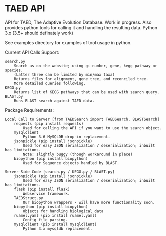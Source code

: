 # TAED API

API for TAED, The Adaptive Evolution Database. Work in progress.
Also provides python tools for calling it and handling the resulting data.
Python 3.x (3.5+ should definately work)

See examples directory for examples of tool usage in python.

Current API Calls Support:

	search.py
		Search as on the website; using gi number, gene, kegg pathway or species.
		(Latter three can be limited by min/max taxa)
		Returns files for alignment, gene tree, and reconciled tree.
		More detailed queries following.
	KEGG.py
		Returns list of KEGG pathways that can be used with search query.
	BLAST.py
		Runs BLAST search against TAED data.

Package Requirements:

	Local Call to Server [from TAEDSearch import TAEDSearch, BLASTSearch]
		requests (pip install requests)
			Used for calling the API if you want to use the search object.
		mysqlclient
			Python 3.6 MySQLDB drop-in replacement.
		jsonpickle (pip install jsonpickle)
			Used for easy JSON serialization / deserialization; inbuilt has limitations.
			Note: slightly buggy (though workaround in place)
		biopython (pip install biopython)
			Used for Sequence objects handled by BLAST.

	Server-Side Code [search.py / KEGG.py / BLAST.py]
		jsonpickle (pip install jsonpickle)
			Used for easy JSON serialization / deserialization; inbuilt has limitations.
		flask (pip install flask)
			Webservice framework.
		TAEDStruct.py
			Our biopython wrappers - will have more functionality soon.
		biopython (pip install biopython)
			Objects for handling biological data
		ruamel.yaml (pip install ruamel.yaml)
			Config file parsing.
		mysqlclient (pip install mysqlclient)
			Python 3.x mysqldb replacement.
		